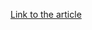 [Link to the article](https://team-cymru.com/blog/2022/04/07/moqhao-part-2-continued-european-expansion/)
